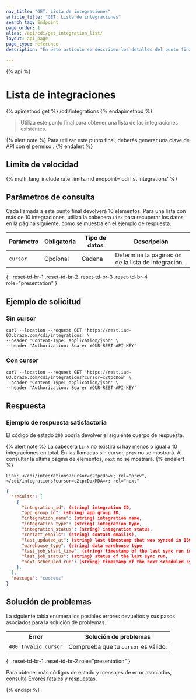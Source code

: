 ```yaml
---
nav_title: "GET: Lista de integraciones"
article_title: "GET: Lista de integraciones"
search_tag: Endpoint
page_order: 1
alias: /api/cdi/get_integration_list/
layout: api_page
page_type: reference
description: "En este artículo se describen los detalles del punto final Enumerar integraciones de Braze."

---
```

{% api %}
# Lista de integraciones
{% apimethod get %}
/cdi/integrations
{% endapimethod %}

> Utiliza este punto final para obtener una lista de las integraciones existentes.


{% alert note %}
Para utilizar este punto final, deberás generar una clave de API con el permiso .
{% endalert %}

## Límite de velocidad

{% multi_lang_include rate_limits.md endpoint='cdi list integrations' %}

## Parámetros de consulta

Cada llamada a este punto final devolverá 10 elementos. Para una lista con más de 10 integraciones, utiliza la cabecera `Link` para recuperar los datos en la página siguiente, como se muestra en el ejemplo de respuesta.

| Parámetro | Obligatoria | Tipo de datos | Descripción |
|---|---|---|---|
| `cursor` | Opcional | Cadena | Determina la paginación de la lista de integración. |
{: .reset-td-br-1 .reset-td-br-2 .reset-td-br-3 .reset-td-br-4 role="presentation" }

## Ejemplo de solicitud

### Sin cursor

```
curl --location --request GET 'https://rest.iad-03.braze.com/cdi/integrations' \
--header 'Content-Type: application/json' \
--header 'Authorization: Bearer YOUR-REST-API-KEY'
```

### Con cursor

```
curl --location --request GET 'https://rest.iad-03.braze.com/cdi/integrations?cursor=c2tpcDow' \
--header 'Content-Type: application/json' \
--header 'Authorization: Bearer YOUR-REST-API-KEY'
```

## Respuesta

### Ejemplo de respuesta satisfactoria

El código de estado `200` podría devolver el siguiente cuerpo de respuesta.

{% alert note %}
La cabecera `Link` no existirá si hay menos o igual a 10 integraciones en total. En las llamadas sin cursor, `prev` no se mostrará. Al consultar la última página de elementos, `next` no se mostrará.
{% endalert %}

```
Link: </cdi/integrations?cursor=c2tpcDow>; rel="prev",</cdi/integrations?cursor=c2tpcDoxMDA=>; rel="next"
```

```json
{
  "results": [
    {
      "integration_id": (string) integration ID,
      "app_group_id": (string) app group ID,
      "integration_name": (string) integration name,
      "integration_type": (string) integration type,
      "integration_status": (string) integration status,
      "contact_emails": (string) contact email(s),
      "last_updated_at": (string) last timestamp that was synced in ISO 8601,
      "warehouse_type": (string) data warehouse type,
      "last_job_start_time": (string) timestamp of the last sync run in ISO 8601,
      "last_job_status": (string) status of the last sync run,
      "next_scheduled_run": (string) timestamp of the next scheduled sync in ISO 8601,
    },
  ],
  "message": "success"
}
```

## Solución de problemas

La siguiente tabla enumera los posibles errores devueltos y sus pasos asociados para la solución de problemas.

| Error | Solución de problemas |
| --- | --- |
| `400 Invalid cursor` | Comprueba que tu `cursor` es válido. |
{: .reset-td-br-1 .reset-td-br-2 role="presentation" }

Para obtener más códigos de estado y mensajes de error asociados, consulta [Errores fatales y respuestas.]({{site.baseurl}}/api/errors/#fatal-errors)

{% endapi %}

